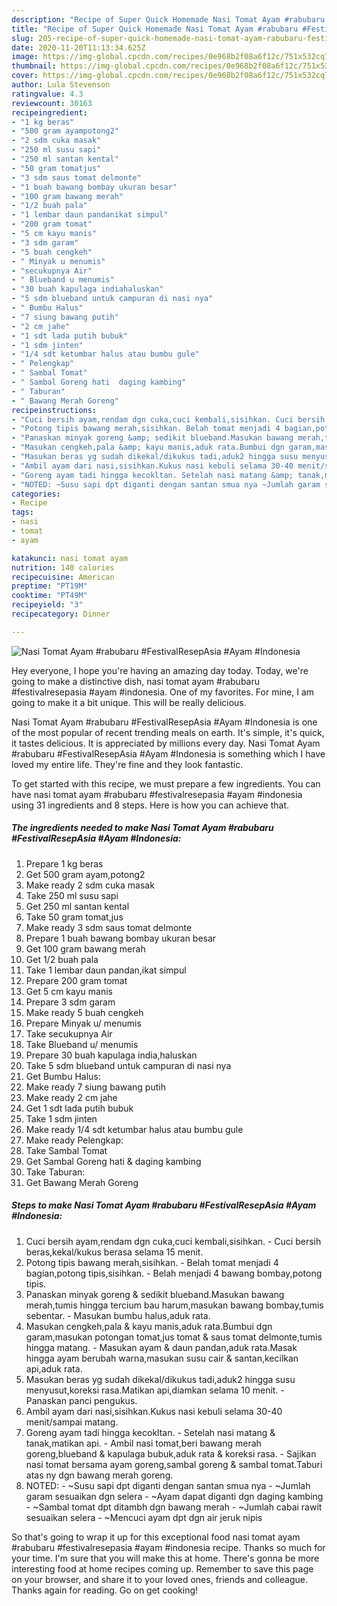 ```yaml
---
description: "Recipe of Super Quick Homemade Nasi Tomat Ayam #rabubaru #FestivalResepAsia #Ayam #Indonesia"
title: "Recipe of Super Quick Homemade Nasi Tomat Ayam #rabubaru #FestivalResepAsia #Ayam #Indonesia"
slug: 205-recipe-of-super-quick-homemade-nasi-tomat-ayam-rabubaru-festivalresepasia-ayam-indonesia
date: 2020-11-20T11:13:34.625Z
image: https://img-global.cpcdn.com/recipes/0e968b2f08a6f12c/751x532cq70/nasi-tomat-ayam-rabubaru-festivalresepasia-ayam-indonesia-foto-resep-utama.jpg
thumbnail: https://img-global.cpcdn.com/recipes/0e968b2f08a6f12c/751x532cq70/nasi-tomat-ayam-rabubaru-festivalresepasia-ayam-indonesia-foto-resep-utama.jpg
cover: https://img-global.cpcdn.com/recipes/0e968b2f08a6f12c/751x532cq70/nasi-tomat-ayam-rabubaru-festivalresepasia-ayam-indonesia-foto-resep-utama.jpg
author: Lula Stevenson
ratingvalue: 4.3
reviewcount: 30163
recipeingredient:
- "1 kg beras"
- "500 gram ayampotong2"
- "2 sdm cuka masak"
- "250 ml susu sapi"
- "250 ml santan kental"
- "50 gram tomatjus"
- "3 sdm saus tomat delmonte"
- "1 buah bawang bombay ukuran besar"
- "100 gram bawang merah"
- "1/2 buah pala"
- "1 lembar daun pandanikat simpul"
- "200 gram tomat"
- "5 cm kayu manis"
- "3 sdm garam"
- "5 buah cengkeh"
- " Minyak u menumis"
- "secukupnya Air"
- " Blueband u menumis"
- "30 buah kapulaga indiahaluskan"
- "5 sdm blueband untuk campuran di nasi nya"
- " Bumbu Halus"
- "7 siung bawang putih"
- "2 cm jahe"
- "1 sdt lada putih bubuk"
- "1 sdm jinten"
- "1/4 sdt ketumbar halus atau bumbu gule"
- " Pelengkap"
- " Sambal Tomat"
- " Sambal Goreng hati  daging kambing"
- " Taburan"
- " Bawang Merah Goreng"
recipeinstructions:
- "Cuci bersih ayam,rendam dgn cuka,cuci kembali,sisihkan. Cuci bersih beras,kekal/kukus berasa selama 15 menit."
- "Potong tipis bawang merah,sisihkan. Belah tomat menjadi 4 bagian,potong tipis,sisihkan. Belah menjadi 4 bawang bombay,potong tipis."
- "Panaskan minyak goreng &amp; sedikit blueband.Masukan bawang merah,tumis hingga tercium bau harum,masukan bawang bombay,tumis sebentar. Masukan bumbu halus,aduk rata."
- "Masukan cengkeh,pala &amp; kayu manis,aduk rata.Bumbui dgn garam,masukan potongan tomat,jus tomat &amp; saus tomat delmonte,tumis hingga matang. Masukan ayam &amp; daun pandan,aduk rata.Masak hingga ayam berubah warna,masukan susu cair &amp; santan,kecilkan api,aduk rata."
- "Masukan beras yg sudah dikekal/dikukus tadi,aduk2 hingga susu menyusut,koreksi rasa.Matikan api,diamkan selama 10 menit. Panaskan panci pengukus."
- "Ambil ayam dari nasi,sisihkan.Kukus nasi kebuli selama 30-40 menit/sampai matang."
- "Goreng ayam tadi hingga kecokltan. Setelah nasi matang &amp; tanak,matikan api. Ambil nasi tomat,beri bawang merah goreng,blueband &amp; kapulaga bubuk,aduk rata &amp; koreksi rasa. Sajikan nasi tomat bersama ayam goreng,sambal goreng &amp; sambal tomat.Taburi atas ny dgn bawang merah goreng."
- "NOTED: ~Susu sapi dpt diganti dengan santan smua nya ~Jumlah garam sesuaikan dgn selera ~Ayam dapat diganti dgn daging kambing ~Sambal tomat dpt ditambh dgn bawang merah ~Jumlah cabai rawit sesuaikan selera ~Mencuci ayam dpt dgn air jeruk nipis"
categories:
- Recipe
tags:
- nasi
- tomat
- ayam

katakunci: nasi tomat ayam 
nutrition: 140 calories
recipecuisine: American
preptime: "PT19M"
cooktime: "PT49M"
recipeyield: "3"
recipecategory: Dinner

---
```



![Nasi Tomat Ayam #rabubaru #FestivalResepAsia #Ayam #Indonesia](https://img-global.cpcdn.com/recipes/0e968b2f08a6f12c/751x532cq70/nasi-tomat-ayam-rabubaru-festivalresepasia-ayam-indonesia-foto-resep-utama.jpg)

Hey everyone, I hope you're having an amazing day today. Today, we're going to make a distinctive dish, nasi tomat ayam #rabubaru #festivalresepasia #ayam #indonesia. One of my favorites. For mine, I am going to make it a bit unique. This will be really delicious.



Nasi Tomat Ayam #rabubaru #FestivalResepAsia #Ayam #Indonesia is one of the most popular of recent trending meals on earth. It's simple, it's quick, it tastes delicious. It is appreciated by millions every day. Nasi Tomat Ayam #rabubaru #FestivalResepAsia #Ayam #Indonesia is something which I have loved my entire life. They're fine and they look fantastic.


To get started with this recipe, we must prepare a few ingredients. You can have nasi tomat ayam #rabubaru #festivalresepasia #ayam #indonesia using 31 ingredients and 8 steps. Here is how you can achieve that.

<!--inarticleads1-->

##### The ingredients needed to make Nasi Tomat Ayam #rabubaru #FestivalResepAsia #Ayam #Indonesia:

1. Prepare 1 kg beras
1. Get 500 gram ayam,potong2
1. Make ready 2 sdm cuka masak
1. Take 250 ml susu sapi
1. Get 250 ml santan kental
1. Take 50 gram tomat,jus
1. Make ready 3 sdm saus tomat delmonte
1. Prepare 1 buah bawang bombay ukuran besar
1. Get 100 gram bawang merah
1. Get 1/2 buah pala
1. Take 1 lembar daun pandan,ikat simpul
1. Prepare 200 gram tomat
1. Get 5 cm kayu manis
1. Prepare 3 sdm garam
1. Make ready 5 buah cengkeh
1. Prepare  Minyak u/ menumis
1. Take secukupnya Air
1. Take  Blueband u/ menumis
1. Prepare 30 buah kapulaga india,haluskan
1. Take 5 sdm blueband untuk campuran di nasi nya
1. Get  Bumbu Halus:
1. Make ready 7 siung bawang putih
1. Make ready 2 cm jahe
1. Get 1 sdt lada putih bubuk
1. Take 1 sdm jinten
1. Make ready 1/4 sdt ketumbar halus atau bumbu gule
1. Make ready  Pelengkap:
1. Take  Sambal Tomat
1. Get  Sambal Goreng hati &amp; daging kambing
1. Take  Taburan:
1. Get  Bawang Merah Goreng




<!--inarticleads2-->

##### Steps to make Nasi Tomat Ayam #rabubaru #FestivalResepAsia #Ayam #Indonesia:

1. Cuci bersih ayam,rendam dgn cuka,cuci kembali,sisihkan. - Cuci bersih beras,kekal/kukus berasa selama 15 menit.
1. Potong tipis bawang merah,sisihkan. - Belah tomat menjadi 4 bagian,potong tipis,sisihkan. - Belah menjadi 4 bawang bombay,potong tipis.
1. Panaskan minyak goreng &amp; sedikit blueband.Masukan bawang merah,tumis hingga tercium bau harum,masukan bawang bombay,tumis sebentar. - Masukan bumbu halus,aduk rata.
1. Masukan cengkeh,pala &amp; kayu manis,aduk rata.Bumbui dgn garam,masukan potongan tomat,jus tomat &amp; saus tomat delmonte,tumis hingga matang. - Masukan ayam &amp; daun pandan,aduk rata.Masak hingga ayam berubah warna,masukan susu cair &amp; santan,kecilkan api,aduk rata.
1. Masukan beras yg sudah dikekal/dikukus tadi,aduk2 hingga susu menyusut,koreksi rasa.Matikan api,diamkan selama 10 menit. - Panaskan panci pengukus.
1. Ambil ayam dari nasi,sisihkan.Kukus nasi kebuli selama 30-40 menit/sampai matang.
1. Goreng ayam tadi hingga kecokltan. - Setelah nasi matang &amp; tanak,matikan api. - Ambil nasi tomat,beri bawang merah goreng,blueband &amp; kapulaga bubuk,aduk rata &amp; koreksi rasa. - Sajikan nasi tomat bersama ayam goreng,sambal goreng &amp; sambal tomat.Taburi atas ny dgn bawang merah goreng.
1. NOTED: - ~Susu sapi dpt diganti dengan santan smua nya - ~Jumlah garam sesuaikan dgn selera - ~Ayam dapat diganti dgn daging kambing - ~Sambal tomat dpt ditambh dgn bawang merah - ~Jumlah cabai rawit sesuaikan selera - ~Mencuci ayam dpt dgn air jeruk nipis




So that's going to wrap it up for this exceptional food nasi tomat ayam #rabubaru #festivalresepasia #ayam #indonesia recipe. Thanks so much for your time. I'm sure that you will make this at home. There's gonna be more interesting food at home recipes coming up. Remember to save this page on your browser, and share it to your loved ones, friends and colleague. Thanks again for reading. Go on get cooking!

